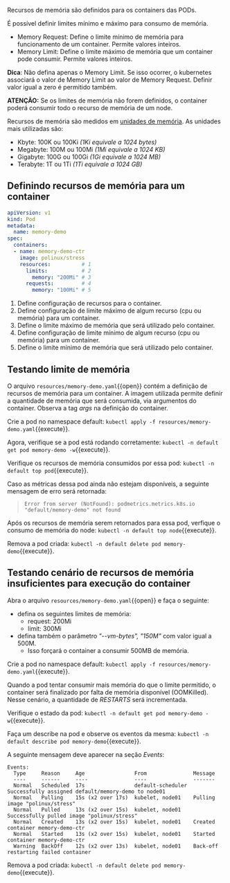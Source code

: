 Recursos de memória são definidos para os containers das PODs. 

É possível definir limites mínimo e máximo para consumo de memória.
- Memory Request: Define o limite mínimo de memória para funcionamento de um container. Permite valores inteiros.
- Memory Limit: Define o limite máximo de memória que um container pode consumir. Permite valores inteiros.

**Dica**: Não defina apenas o Memory Limit. Se isso ocorrer, o kubernetes associará o valor de Memory Limit ao valor de Memory Request. Definir valor igual a zero é permitido também.

**ATENÇÃO:** Se os limites de memória não forem definidos, o container poderá consumir todo o recurso de memória de um node.

Recursos de memória são medidos em [unidades de memória](https://kubernetes.io/docs/tasks/configure-pod-container/assign-memory-resource/#memory-units).
As unidades mais utilizadas são:
- Kbyte: 100K ou 100Ki *(1Ki equivale a 1024 bytes)*
- Megabyte: 100M ou 100Mi *(1Mi equivale a 1024 KB)*
- Gigabyte: 100G ou 100Gi *(1Gi equivale a 1024 MB)*
- Terabyte: 1T ou 1Ti *(1Ti equivale a 1024 GB)*

## Definindo recursos de memória para um container

```yaml
apiVersion: v1
kind: Pod
metadata:
  name: memory-demo
spec:
  containers:
  - name: memory-demo-ctr
    image: polinux/stress
    resources:          # 1
      limits:           # 2
        memory: "200Mi" # 3
      requests:         # 4
        memory: "100Mi" # 5
```

1. Define configuração de recursos para o container.
2. Define configuração de limite máximo de algum recurso (cpu ou memória) para um container.
3. Define o limite máximo de memória que será utilizado pelo container.
4. Define configuração de limite mínimo de algum recurso (cpu ou memória) para um container.
5. Define o limite mínimo de memória que será utilizado pelo container.

## Testando limite de memória

O arquivo `resources/memory-demo.yaml`{{open}} contém a definição de recursos de memória para um container.
A imagem utilizada permite definir a quantidade de memória que será consumida, via argumentos do container. Observa a tag *args* na definição do container.

Crie a pod no namespace default: `kubectl apply -f resources/memory-demo.yaml`{{execute}}.

Agora, verifique se a pod está rodando corretamente: `kubectl -n default get pod memory-demo -w`{{execute}}.

Verifique os recursos de memória consumidos por essa pod: `kubectl -n default top pod`{{execute}}.

Caso as métricas dessa pod ainda não estejam disponíveis, a seguinte mensagem de erro será retornada: 
> `Error from server (NotFound): podmetrics.metrics.k8s.io "default/memory-demo" not found`

Após os recursos de memória serem retornados para essa pod, verfique o consumo de memória do node: `kubectl -n default top node`{{execute}}.

Remova a pod criada: `kubectl -n default delete pod memory-demo`{{execute}}.

## Testando cenário de recursos de memória insuficientes para execução do container

Abra o arquivo `resources/memory-demo.yaml`{{open}} e faça o seguinte: 
  - defina os seguintes limites de memória:
    - request: 200Mi
    - limit: 300Mi
  - defina também o parâmetro *"--vm-bytes", "150M"* com valor igual a 500M. 
    - Isso forçará o container a consumir 500MB de memória.

Crie a pod no namespace default: `kubectl apply -f resources/memory-demo.yaml`{{execute}}.

Quando a pod tentar consumir mais memória do que o limite permitido, o container será finalizado por falta de memória disponível (OOMKilled). Nesse cenário, a quantidade de *RESTARTS* será incrementada.

Verifique o estado da pod: `kubectl -n default get pod memory-demo -w`{{execute}}.

Faça um describe na pod e observe os eventos da mesma: `kubectl -n default describe pod memory-demo`{{execute}}.

A seguinte mensagem deve aparecer na seção *Events*:
```
Events:
  Type     Reason     Age                From               Message
  ----     ------     ----               ----               -------
  Normal   Scheduled  17s                default-scheduler  Successfully assigned default/memory-demo to node01
  Normal   Pulling    15s (x2 over 17s)  kubelet, node01    Pulling image "polinux/stress"
  Normal   Pulled     13s (x2 over 15s)  kubelet, node01    Successfully pulled image "polinux/stress"
  Normal   Created    13s (x2 over 15s)  kubelet, node01    Created container memory-demo-ctr
  Normal   Started    13s (x2 over 15s)  kubelet, node01    Started container memory-demo-ctr
  Warning  BackOff    12s (x2 over 13s)  kubelet, node01    Back-off restarting failed container
```

Remova a pod criada: `kubectl -n default delete pod memory-demo`{{execute}}.
